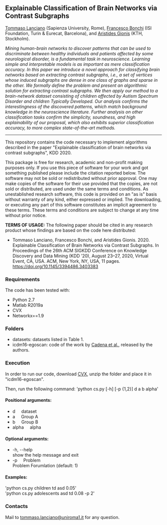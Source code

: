 ## Explainable Classification of Brain Networks via Contrast Subgraphs

[Tommaso Lanciano](https://phd.uniroma1.it/web/LANCIANO-TOMMASO_nP1661409_EN.aspx) (Sapienza University, Rome), [Francesco Bonchi](http://www.francescobonchi.com/) (ISI Foundation, Turin & Eurecat, Barcelona), and [Aristides Gionis](https://www.kth.se/profile/argioni) (KTH, Stockholm).

_Mining human-brain networks to discover patterns that can be used to discriminate between healthy individuals and patients affected by some neurological disorder, is a fundamental task in neuroscience. Learning simple and interpretable models is as important as mere classification accuracy. In this paper we introduce a novel approach for classifying brain networks based on extracting contrast subgraphs, i.e., a set of vertices whose induced subgraphs are dense in one class of graphs and sparse in the other. We formally define the problem and present an algorithmic solution for extracting contrast subgraphs. We then apply our method to a brain-network dataset consisting of children affected by Autism Spectrum Disorder and children Typically Developed. Our analysis confirms the interestingness of the discovered patterns, which match background knowledge in the neuroscience literature. Further analysis on other classification tasks confirm the simplicity, soundness, and high explainability of our proposal, which also exhibits superior classification accuracy, to more complex state-of-the-art methods._

---

This repository contains the code necessary to implement algorithms described in the paper "Explainable classification of brain networks via contrast subgraphs", KDD 2020.

This package is free for research, academic and non-profit making purposes only. If you use this piece of software for your work and got something published please include the citation reported below. The software may not be sold or redistributed without prior approval. One may make copies of the software for their use provided that the copies, are not sold or distributed, are used under the same terms and conditions. As unestablished research software, this code is provided on an "as is" basis without warranty of any kind, either expressed or implied. The downloading, or executing any part of this software constitutes an implicit agreement to these terms. These terms and conditions are subject to change at any time without prior notice.


<strong>TERMS OF USAGE:</strong>
The following paper should be cited in any research product whose findings are based on the code here distributed:

- Tommaso Lanciano, Francesco Bonchi, and Aristides Gionis. 2020. Explainable Classification of Brain Networks via Contrast Subgraphs. In Proceedings of the 26th ACM SIGKDD Conference on Knowledge Discovery and Data Mining (KDD ’20), August 23–27, 2020, Virtual Event, CA, USA. ACM, New York, NY, USA, 11 pages. https://doi.org/10.1145/3394486.3403383
<p>

### Requirements

The code has been tested with:

* Python 2.7
* Matlab R2019a
* CVX
* Networkx==1.9

### Folders
* datasets: datasets listed in Table 1.
* icdm16-egoscan: code of the work by [Cadena et al.](https://ieeexplore.ieee.org/document/7837829), released by the authors.

### Execution

In order to run our code, download [CVX](http://cvxr.com/cvx/download/), unzip the folder and place it in "icdm16-egoscan".

Then, run the following command: 'python cs.py [-h] [-p {1,2}] d a b alpha'

#### Positional arguments:
  * d           &nbsp;&nbsp;&nbsp;&nbsp;dataset
  * a          &nbsp;&nbsp;&nbsp;&nbsp;Group A
  * b          &nbsp;&nbsp;&nbsp;&nbsp;Group B
  * alpha      &nbsp;&nbsp;&nbsp;&nbsp;alpha


#### Optional arguments:
  * -h, --help  
    show the help message and exit	
  * -p       &nbsp;&nbsp;&nbsp;&nbsp;Problem  
  	Problem Forumlation (default: 1)
  	
#### Examples:
'python cs.py children td asd 0.05'  
'python cs.py adolescents asd td 0.08 -p 2'  
  
### Contacts
Mail to [tommaso.lanciano@uniroma1.it](mailto:tommaso.lanciano@uniroma1.it) for any question.
